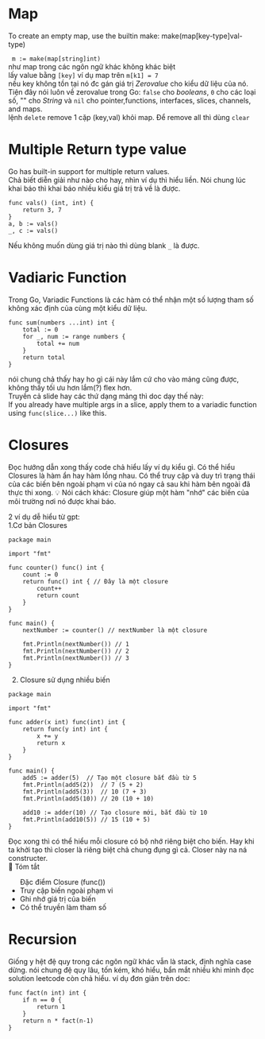 <h1>Map</h1>  
To create an empty map, use the builtin make: make(map[key-type]val-type)  

` m := make(map[string]int)`  
như map trong các ngôn ngữ khác không khác biệt  
lấy value bằng `[key]` ví dụ map trên `m[k1] = 7`  
nếu key không tồn tại nó đc gán giá trị *Zerovalue* cho kiểu dữ liệu của nó.  
Tiện đây nói luôn về zerovalue trong Go: `false` cho *booleans*, `0` cho các loại số, "" cho *String* và `nil` cho pointer,functions, interfaces, slices, channels, and maps.  
lệnh `delete` remove 1 cặp (key,val) khỏi map. Để remove all thì dùng `clear`   

<h1>Multiple Return type value</h1>  

Go has built-in support for multiple return values.  
Chả biết diễn giải như nào cho hay, nhìn ví dụ thì hiểu liền. Nói chung lúc khai báo thì khai báo nhiều kiểu giá trị trả về là được.  
```
func vals() (int, int) {
    return 3, 7
}
a, b := vals()
_, c := vals()
```
Nếu không muốn dùng giá trị nào thì dùng blank `_` là được.   

<h1> Vadiaric Function</h1>  
Trong Go, Variadic Functions là các hàm có thể nhận một số lượng tham số không xác định của cùng một kiểu dữ liệu.  

```
func sum(numbers ...int) int {
	total := 0
	for _, num := range numbers {
		total += num
	}
	return total
}
```
nói chung chả thấy hay ho gì cái này lắm cứ cho vào mảng cũng được, không thấy tối ưu hơn lắm(?) flex hơn.  
Truyền cả slide hay các thứ dạng mảng thì doc dạy thế này:  
If you already have multiple args in a slice, apply them to a variadic function using `func(slice...)` like this.  

<h1>Closures</h1>  
Đọc hướng dẫn xong thấy code chả hiểu lấy ví dụ kiểu gì. 
Có thể hiểu Closures là hàm ẩn hay hàm lồng nhau. Có thể truy cập và duy trì trạng thái của các biến bên ngoài phạm vi của nó ngay cả sau khi hàm bên ngoài đã thực thi xong.  
💡 Nói cách khác: Closure giúp một hàm "nhớ" các biến của môi trường nơi nó được khai báo.

2 ví dụ dễ hiểu từ gpt:  
1.Cơ bản Closures
```
package main

import "fmt"

func counter() func() int {
	count := 0
	return func() int { // Đây là một closure
		count++
		return count
	}
}

func main() {
	nextNumber := counter() // nextNumber là một closure

	fmt.Println(nextNumber()) // 1
	fmt.Println(nextNumber()) // 2
	fmt.Println(nextNumber()) // 3
}
```
2. Closure sử dụng nhiều biến
```
package main

import "fmt"

func adder(x int) func(int) int {
	return func(y int) int {
		x += y
		return x
	}
}

func main() {
	add5 := adder(5)  // Tạo một closure bắt đầu từ 5
	fmt.Println(add5(2))  // 7 (5 + 2)
	fmt.Println(add5(3))  // 10 (7 + 3)
	fmt.Println(add5(10)) // 20 (10 + 10)

	add10 := adder(10) // Tạo closure mới, bắt đầu từ 10
	fmt.Println(add10(5)) // 15 (10 + 5)
}
```
Đọc xong thì có thể hiểu mỗi closure có bộ nhớ riêng biệt cho biến. Hay khi ta khởi tạo thì closer là riêng biệt chả chung đụng gì cả. Closer này na ná constructer.    
🎯 Tóm tắt  
<ul>Đặc điểm	Closure (func())
<li>Truy cập biến ngoài phạm vi	</li>  
<li>Ghi nhớ giá trị của biến	</li>  
<li>Có thể truyền làm tham số	</li>  
</ul>  
<h1>Recursion</h1>  
Giống y hệt đệ quy trong các ngôn ngữ khác vẫn là stack, định nghĩa case dừng.  
nói chung đệ quy lâu, tốn kém, khó hiểu, bẩn mắt nhiều khi mình đọc solution leetcode còn chả hiểu.  
ví dụ đơn giản trên doc:  

```
func fact(n int) int {
    if n == 0 {
        return 1
    }
    return n * fact(n-1)
}
```

